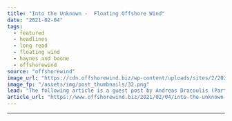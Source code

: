 ```yaml
---
title: "Into the Unknown -  Floating Offshore Wind"
date: "2021-02-04"
tags: 
  - featured
  - headlines
  - long read
  - floating wind
  - haynes and boone
  - offshorewind
source: "offshorewind"
image_url: "https://cdn.offshorewind.biz/wp-content/uploads/sites/2/2021/02/04111010/Into-the-Unknown-Floating-Offshore-Wind-2.png"
image_fp: "/assets/img/post_thumbnails/32.png"
lead: "The following article is a guest post by Andreas Dracoulis (Partner), and Jonathan Morton"
article_url: "https://www.offshorewind.biz/2021/02/04/into-the-unknown-floating-offshore-wind/"
---
```


---
